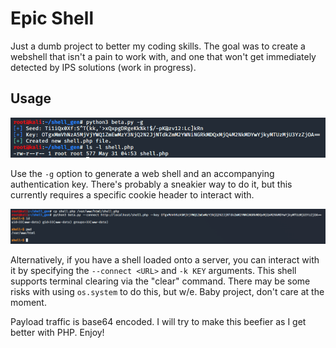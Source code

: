 # Epic Shell
Just a dumb project to better my coding skills. The goal was to create a webshell that isn't a pain to work with, and one that won't get immediately detected by IPS solutions (work in progress).

## Usage

![screenshot](/images/generate.PNG)

Use the `-g` option to generate a web shell and an accompanying authentication key. There's probably a sneakier way to do it, but this currently requires a specific cookie header to interact with. 

![screenshot](/images/shell.PNG)

Alternatively, if you have a shell loaded onto a server, you can interact with it by specifying the `--connect <URL>` and `-k KEY` arguments. This shell supports terminal clearing via the "clear" command. There may be some risks with using `os.system` to do this, but w/e. Baby project, don't care at the moment. 

Payload traffic is base64 encoded. I will try to make this beefier as I get better with PHP. Enjoy!